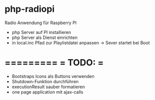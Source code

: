 # php-radiopi
Radio Anwendung für Raspberry PI

- php Server auf PI installieren
- php Server als Dienst einrichten
- in local.inc Pfad zur Playlistdatei anpassen
-> Sever startet bei Boot

=========
= TODO: =
=========
- Bootstraps Icons als Buttons verwenden
- Shutdown-Funktion durchführen
- executionResult sauber formatieren
- one page application mit ajax-calls

